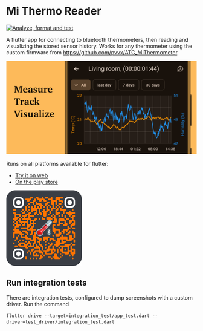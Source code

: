 # Mi Thermo Reader

[![Analyze, format and test](https://github.com/panmari/mi_thermo_reader/actions/workflows/flutter_analyze_test.yml/badge.svg)](https://github.com/panmari/mi_thermo_reader/actions/workflows/flutter_analyze_test.yml)

A flutter app for connecting to bluetooth thermometers, then reading and visualizing the stored sensor history. Works for any thermometer using the custom firmware from https://github.com/pvvx/ATC_MiThermometer.

![Temperature and Humidity graph feature graphic](screenshots/feature_graphic.png)

Runs on all platforms available for flutter:

* [Try it on web](https://panmari.github.io/mi_thermo_reader/)
* [On the play store](https://play.google.com/store/apps/details?id=ch.panmari.mi_thermo_reader)

![Play store QR code](screenshots/qr-code-play-store.png)

## Run integration tests

There are integration tests, configured to dump screenshots with a custom driver. Run the command

    flutter drive --target=integration_test/app_test.dart --driver=test_driver/integration_test.dart